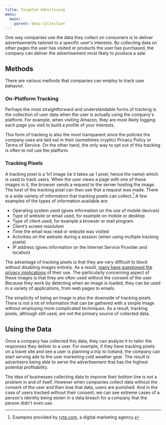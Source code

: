 ```yaml
---
title: Targeted Advertising
menu:
  main:
    parent: Data Collection
---
```


One way companies use the data they collect on consumers is to deliver
advertisements tailored to a specific user's interests. By collecting data on
other pages the user has visited or products the user has purchased, the company
can deliver the advertisement most likely to produce a sale.

## Methods

There are various methods that companies can employ to track user behavior.

### On-Platform Tracking

Perhaps the most straightforward and understandable forms of tracking is the
collection of user data when the user is actually using the company's platform.
For example, when visiting Amazon, they are most likely logging each page you
visit to build a profile of your interests.

This form of tracking is also the most transparent since the policies the
company uses are laid out in their (sometimes cryptic) Privacy Policy or Terms
of Service. On the other hand, the only way to opt out of this tracking is often
to not use the platform.  

### Tracking Pixels

A tracking pixel is a 1x1 image (ie it takes up 1 pixel, hence the name) which
is used to track users. When the user views a page with one of these images in
it, the browser sends a request to the server hosting the image. The host of the
tracking pixel can then see that a request was made. There is a wide variety of
information that tracking pixels can collect.[^tracking-pixel-data] A few
examples of the types of information available are:

* Operating system used (gives information on the use of mobile devices)
* Type of website or email used, for example on mobile or desktop
* Type of client used, for example a browser or mail program.
* Client’s screen resolution
* Time the email was read or website was visited
* Activities on the website during a session (when using multiple tracking pixels)
* IP address (gives information on the Internet Service Provider and location)

The advantage of tracking pixels is that they are very difficult to block
without disabling images entirely. As a result,
[many have questioned the privacy implications][tracking-pixel-privacy] of their
use. The particularly concerning aspect of these images is that they are often
used without the consent of the user. Because they work by detecting when an
image is loaded, they can be used in a variety of applications, from web pages
to emails.

The simplicity of being an image is also the downside of tracking pixels. There
is not a lot of information that can be gathered with a simple image without
employing more complicated techniques. As a result, tracking pixels, although
still used, are not the primary source of collected data.

## Using the Data

Once a company has collected this data, they can analyze it to tailor the
responses they deliver to a user. For example, if they have tracking pixels on
a travel site and see a user is planning a trip to Iceland, the company can
start serving ads to the user marketing cold weather gear. The result is
advertisers being able to serve the advertisement that has the highest potential
profitability.

The idea of businesses collecting data to improve their bottom line is not a
problem in and of itself. However when companies collect data without the
consent of the user and then lose that data, users are punished. And in the case
of users tracked without their consent, we can see extreme cases of a person's
identity being stolen in a data breach for a company that the person didn't
even use.


[tracking-pixel-privacy]: https://www.wired.com/story/how-email-open-tracking-quietly-took-over-the-web/

[^tracking-pixel-data]:
    Examples provided by [ryte.com](https://en.ryte.com/wiki/Tracking_Pixel), a
    digital marketing agency.
